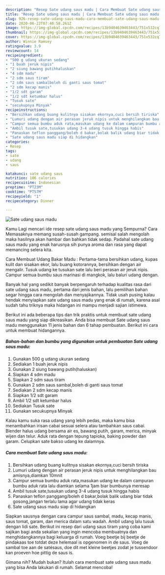 ```yaml
---
description: "Resep Sate udang saus madu | Cara Membuat Sate udang saus madu Yang Bikin Ngiler"
title: "Resep Sate udang saus madu | Cara Membuat Sate udang saus madu Yang Bikin Ngiler"
slug: 926-resep-sate-udang-saus-madu-cara-membuat-sate-udang-saus-madu-yang-bikin-ngiler
date: 2020-06-22T07:40:58.261Z
image: https://img-global.cpcdn.com/recipes/13b9404639463443/751x532cq70/sate-udang-saus-madu-foto-resep-utama.jpg
thumbnail: https://img-global.cpcdn.com/recipes/13b9404639463443/751x532cq70/sate-udang-saus-madu-foto-resep-utama.jpg
cover: https://img-global.cpcdn.com/recipes/13b9404639463443/751x532cq70/sate-udang-saus-madu-foto-resep-utama.jpg
author: Winnie Ramsey
ratingvalue: 3.9
reviewcount: 14
recipeingredient:
- "500 g udang ukuran sedang"
- "1 buah jeruk nipis"
- "2 siung bawang putihhaluskan"
- "4 sdm madu"
- "2 sdm saus tiram"
- "2 sdm saus sambalboleh di ganti saus tomat"
- "2 sdm kecap manis"
- "1/2 sdt garam"
- "1/2 sdt ketumbar halus"
- "Tusuk sate"
- "secukupnya Minyak"
recipeinstructions:
- "Bersihkan udang buang kulitnya sisakan ekornya,cuci bersih tiriska"
- "Lumuri udang dengan air perasan jeruk nipis untuk menghilangkan bau amisnya,diamkan 10mnit"
- "Campur semua bumbu aduk rata,masukan udang ke dalam campuran bumbu aduk rata lalu diamkan selama 1jam biar bumbunya meresap"
- "Ambil tusuk sate,tusukan udang 3-4 udang tusuk hingga habis"
- "Panaskan teflon panggang/boleh d bakar,bolak balik udang biar tidak gosong,jangan terlalu lama agar udang tidak keras"
- "Sate udang saus madu siap di hidangkan"
categories:
- Resep
tags:
- sate
- udang
- saus

katakunci: sate udang saus 
nutrition: 106 calories
recipecuisine: Indonesian
preptime: "PT23M"
cooktime: "PT57M"
recipeyield: "1"
recipecategory: Dinner

---
```



![Sate udang saus madu](https://img-global.cpcdn.com/recipes/13b9404639463443/751x532cq70/sate-udang-saus-madu-foto-resep-utama.jpg)

Kamu Lagi mencari ide resep sate udang saus madu yang Sempurna? Cara Memasaknya memang susah-susah gampang. semisal salah mengolah maka hasilnya akan hambar dan bahkan tidak sedap. Padahal sate udang saus madu yang enak harusnya sih punya aroma dan rasa yang dapat memancing selera kita.

Cara Membuat Udang Bakar Madu : Pertama-tama bersihkan udang, kupas kulit dan sisakan ekor, lalu buang kotorannya, bersihkan dengan air mengalir. Tusuk udang ke tusukan sate lalu beri perasan air jeruk nipis. Campur semua bumbu saus marinasi di mangkok, lalu baluri udang dengan.

Banyak hal yang sedikit banyak berpengaruh terhadap kualitas rasa dari sate udang saus madu, pertama dari jenis bahan, lalu pemilihan bahan segar hingga cara mengolah dan menyajikannya. Tidak usah pusing kalau hendak menyiapkan sate udang saus madu yang enak di rumah, karena asal sudah tahu triknya maka hidangan ini mampu menjadi sajian istimewa.


Berikut ini ada beberapa tips dan trik praktis untuk membuat sate udang saus madu yang siap dikreasikan. Anda bisa membuat Sate udang saus madu menggunakan 11 jenis bahan dan 6 tahap pembuatan. Berikut ini cara untuk membuat hidangannya.

<!--inarticleads1-->

##### Bahan-bahan dan bumbu yang digunakan untuk pembuatan Sate udang saus madu:

1. Gunakan 500 g udang ukuran sedang
1. Sediakan 1 buah jeruk nipis
1. Gunakan 2 siung bawang putih(haluskan)
1. Siapkan 4 sdm madu
1. Siapkan 2 sdm saus tiram
1. Gunakan 2 sdm saus sambal,boleh di ganti saus tomat
1. Sediakan 2 sdm kecap manis
1. Siapkan 1/2 sdt garam
1. Ambil 1/2 sdt ketumbar halus
1. Sediakan Tusuk sate
1. Gunakan secukupnya Minyak


Kalau kamu suka rasa udang yang lebih pedas, maka kamu bisa menambahkan irisan cabai sesuai selera atau tambahkan saus cabai. Blender halus udang bersama air es, bawang putih, garam, merica, minyak wijen dan telur. Aduk rata dengan tepung tapioka, baking powder dan garam. Celupkan sate bakso udang ke dalamnya. 

<!--inarticleads2-->

##### Cara membuat Sate udang saus madu:

1. Bersihkan udang buang kulitnya sisakan ekornya,cuci bersih tiriska
1. Lumuri udang dengan air perasan jeruk nipis untuk menghilangkan bau amisnya,diamkan 10mnit
1. Campur semua bumbu aduk rata,masukan udang ke dalam campuran bumbu aduk rata lalu diamkan selama 1jam biar bumbunya meresap
1. Ambil tusuk sate,tusukan udang 3-4 udang tusuk hingga habis
1. Panaskan teflon panggang/boleh d bakar,bolak balik udang biar tidak gosong,jangan terlalu lama agar udang tidak keras
1. Sate udang saus madu siap di hidangkan


Siapkan sausnya dengan cara campur saus sambal, madu, kecap manis, saus tomat, garam, dan merica dalam satu wadah. Ambil udang lalu tusuk dengan lidi sate. Berikut ini resep dari udang saus tiram yang coba kami sajikan bagi anda sekalian yang ingin mencoba membuatnya dan menghidangkannya bagi keluarga di rumah. Voeg beetje bij beetje de pindakaas toe totdat deze helemaal is opgenomen in de saus. Voeg de sambal toe aan de satésaus, doe dit met kleine beetjes zodat je tussendoor kan proeven hoe pittig de saus is. 

Gimana nih? Mudah bukan? Itulah cara membuat sate udang saus madu yang bisa Anda lakukan di rumah. Selamat mencoba!
